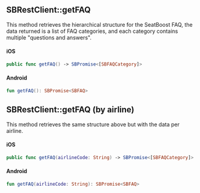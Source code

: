 ## SBRestClient::getFAQ

This method retrieves the hierarchical structure for the SeatBoost FAQ, the data returned is a list of FAQ categories, and each category contains multiple "questions and answers".

<!-- tabs:start -->

#### **iOS**

```swift
public func getFAQ() -> SBPromise<[SBFAQCategory]>
```

#### **Android**

```kotlin
fun getFAQ(): SBPromise<SBFAQ>
```

<!-- tabs:end -->

## SBRestClient::getFAQ (by airline)

This method retrieves the same structure above but with the data per airline. 

<!-- tabs:start -->

#### **iOS**

```swift
public func getFAQ(airlineCode: String) -> SBPromise<[SBFAQCategory]>
```

#### **Android**

```kotlin
fun getFAQ(airlineCode: String): SBPromise<SBFAQ>
```

<!-- tabs:end -->